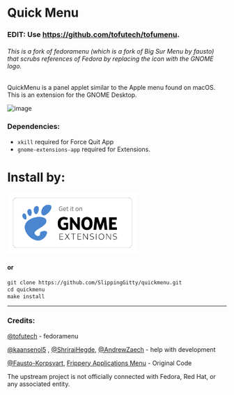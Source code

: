 # Quick Menu

### EDIT: Use https://github.com/tofutech/tofumenu.


###### This is a fork of fedoramenu (which is a fork of Big Sur Menu by fausto) that scrubs references of Fedora by replacing the icon with the GNOME logo.

QuickMenu is a panel applet similar to the Apple menu found on macOS. This is an extension for the GNOME Desktop.

![image](https://user-images.githubusercontent.com/76500838/117557009-730dbc00-b034-11eb-830f-8060052a4109.png)

### Dependencies:

* `xkill` required for Force Quit App
*  `gnome-extensions-app` required for Extensions.

# Install by:
 
[<img src="https://github.com/andyholmes/gnome-shell-extensions-badge/raw/master/get-it-on-ego.png" width=300>](https://extensions.gnome.org/extension/4266/quick-menu/)

#### or

```
git clone https://github.com/SlippingGitty/quickmenu.git
cd quickmenu
make install
```
___

### Credits:

[@tofutech](https://github.com/tofutech) - fedoramenu

[@kaansenol5](https://github.com/kaansenol5) , [@ShrirajHegde](https://github.com/ShrirajHegde), [@AndrewZaech](https://github.com/AndrewZaech) - help with development

[@Fausto-Korpsvart](https://github.com/Fausto-Korpsvart), [Frippery Applications Menu](https://extensions.gnome.org/extension/13/applications-menu/) - Original Code


The upstream project is not officially connected with Fedora, Red Hat, or any associated entity. 

